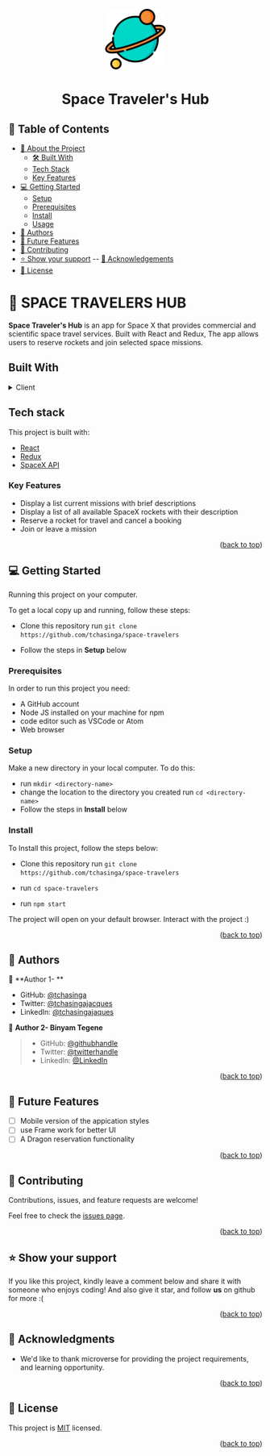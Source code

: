 <a name="readme-top"></a>

<div align="center">
<img src="./src/asset/planet.png" width="120px">
  <br/>

  # Space Traveler's Hub

</div>

## 📗 Table of Contents

- [📖 About the Project](#about-project)
  - [🛠 Built With](#built-with)
  - [Tech Stack](#tech-stack)
  - [Key Features](#key-features)
- [💻 Getting Started](#getting-started)
  - [Setup](#setup)
  - [Prerequisites](#prerequisites)
  - [Install](#install)
   - [Usage](#usage)
- [👥 Authors](#authors)
- [🔭 Future Features](#future-features)
- [🤝 Contributing](#contributing)
- [⭐️ Show your support](#support)
  -- [🙏 Acknowledgements](#acknowledgements)
- [📝 License](#license)

# 📖 SPACE TRAVELERS HUB <a name="Portfolio-site"></a>

**Space Traveler's Hub** is an app for Space X that provides commercial and scientific space travel services. Built with React and Redux, The app allows users to reserve rockets and join selected space missions.

## Built With <a name="built-with"></a>
<details>
  <summary>Client</summary>
  <ul>
    <li><a href="https://react.dev/">React</a></li>
    <li><a href="https://redux-toolkit.js.org/">Redux</a></li>
    <li><a href="https://api.spacexdata.com/v4/rockets">SpaceX API</a></li>
  </ul>
</details>

## Tech stack <a name="tech-stack"></a>
This project is built with: 
 <ul>
    <li><a href="https://react.dev/">React</a></li>
    <li><a href="https://redux-toolkit.js.org/">Redux</a></li>
    <li><a href="https://api.spacexdata.com/v4/rockets">SpaceX API</a></li>
  </ul>

<!-- Features -->

###  Key Features <a name="key-features"></a>
- Display a list current missions with brief descriptions 
- Display a list of all available SpaceX rockets with their description
- Reserve a rocket for travel and cancel a booking
- Join or leave a mission

<p align="right">(<a href="#readme-top">back to top</a>)</p>


<!-- GETTING STARTED -->

## 💻 Getting Started <a name="getting-started"></a>

Running this project on your computer.

To get a local copy up and running, follow these steps:
- Clone this repository
run `git clone https://github.com/tchasinga/space-travelers`

- Follow the steps in **Setup** below

### Prerequisites

In order to run this project you need:

- A GitHub account
- Node JS installed on your machine for npm
- code editor such as VSCode or Atom
- Web browser

### Setup

Make a new directory in your local computer. To do this:

- run `mkdir <directory-name>`
- change the location to the directory you created 
    run `cd <directory-name>`
- Follow the steps in **Install** below

### Install
 To Install this project, follow the steps below:
- Clone this repository
run `git clone https://github.com/tchasinga/space-travelers`

- run `cd space-travelers`

- run `npm start`

The project will open on your default browser. Interact with the project :)

<p align="right">(<a href="#readme-top">back to top</a>)</p>



## 👥 Authors <a name="authors"></a>

👤 **Author 1- **


- GitHub: [@tchasinga](https://github.com/tchasinga)
- Twitter: [@tchasingajacques](https://twitter.com/TchasingaJacque)
- LinkedIn: [@tchasingajaques](https://www.linkedin.com/in/tchasinga-jacques-76aba7214/)

👤 **Author 2- Binyam Tegene**

> - GitHub: [@githubhandle](https://github.com/Log-benjamin?tab=repositories)
> - Twitter: [@twitterhandle](https://twitter.com/@binyam_tegene)
> - LinkedIn: [@LinkedIn](https://www.linkedin.com/in/binyamtegene)  

<p align="right">(<a href="#readme-top">back to top</a>)</p>

## 🔭 Future Features <a name="future-features"></a>

- [ ] Mobile version of the appication styles
- [ ] use Frame work for better UI
- [ ] A Dragon reservation functionality

<p align="right">(<a href="#readme-top">back to top</a>)</p>


## 🤝 Contributing <a name="contributing"></a>

Contributions, issues, and feature requests are welcome!

Feel free to check the [issues page](../../issues/).

<p align="right">(<a href="#readme-top">back to top</a>)</p>

## ⭐️ Show your support <a name="support"></a>

If you like this project, kindly leave a comment below and share it with someone who enjoys coding! And also give it star, and follow **us** on github for more :(
<p align="right">(<a href="#readme-top">back to top</a>)</p>

## 🙏 Acknowledgments <a name="acknowledgements"></a>


- We'd like to thank microverse for providing the project requirements, and learning opportunity.

<p align="right">(<a href="#readme-top">back to top</a>)</p>



## 📝 License <a name="license"></a>

This project is [MIT](./LICENSE) licensed.



<p align="right">(<a href="#readme-top">back to top</a>)</p>
